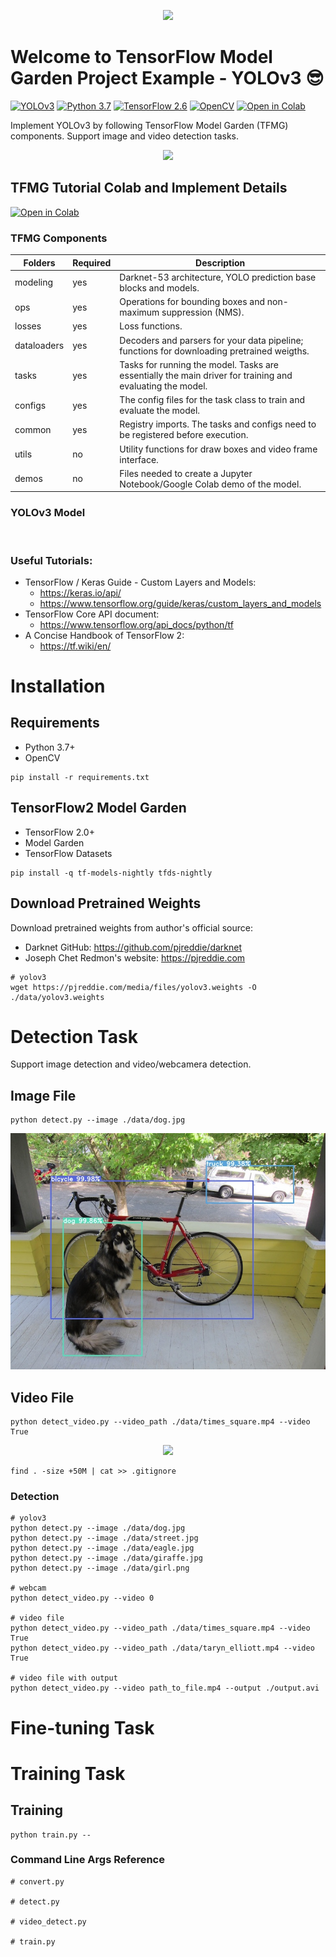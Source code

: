 <p align="center">
    <img src="https://raw.githubusercontent.com/tf-models/readthedocs/main/official/projects/yolo3/assets/project_logo.png">
</p>

# Welcome to TensorFlow Model Garden Project Example - YOLOv3 :sunglasses:

[![YOLOv3](http://img.shields.io/badge/Paper-arXiv.1804.02767-B3181B?logo=arXiv)](https://arxiv.org/abs/1804.02767)
[![Python 3.7](https://img.shields.io/badge/Python-3.7-3776AB?logo=python)](https://www.python.org/downloads/release/python-379/)
[![TensorFlow 2.6](https://img.shields.io/badge/TensorFlow-2.6-FF6F00?logo=tensorflow)](https://github.com/tensorflow/tensorflow/releases/tag/v2.4.0)
[![OpenCV](https://img.shields.io/badge/OpenCV-2.6-5C3EE8?logo=opencv)](https://opencv.org/)
[![Open in Colab](https://colab.research.google.com/assets/colab-badge.svg)](https://githubtocolab.com/tf-models/readthedocs/blob/main/TFMG_Project_Tutorial_(v6).ipynb)

<!-- ?logo=#F9AB00
?logo=#5C3EE8
https://img.shields.io/badge/Colab-F9AB00?logo=colab
https://img.shields.io/badge/OpenCV-2.6-5C3EE8?logo=opencv -->

Implement YOLOv3 by following TensorFlow Model Garden (TFMG) components. Support image and video detection tasks. 

<p align="center">
    <img src="https://raw.githubusercontent.com/tf-models/readthedocs/main/official/projects/yolo3/assets/video_times_square.gif">
</p>

## TFMG Tutorial Colab and Implement Details


<a href="https://githubtocolab.com/tf-models/readthedocs/blob/main/TFMG_Project_Tutorial_(v6).ipynb" target="_parent"><img src="https://colab.research.google.com/assets/colab-badge.svg" alt="Open in Colab"/></a>

### TFMG Components

| Folders      | Required | Description             |
|-------------|----------|-------------------------------------------|
| modeling | yes      | Darknet-53 architecture, YOLO prediction base blocks and models.     |
| ops      | yes      | Operations for bounding boxes and non-maximum suppression (NMS).    |
| losses      | yes      | Loss functions.    |
| dataloaders | yes      | Decoders and parsers for your data pipeline; functions for downloading pretrained weigths.     |
| tasks       | yes      | Tasks for running the model. Tasks are essentially the main driver for training and evaluating the model.     |
| configs     | yes      | The  config  files for the task class to train and evaluate the model.      |
| common      | yes      | Registry imports. The tasks and configs need to be registered before execution.     |
| utils       | no       | Utility functions for draw boxes and video frame interface. |
| demos       | no       | Files needed to create a Jupyter Notebook/Google Colab demo of the model. |

### YOLOv3 Model

![]()

### Useful Tutorials:

- TensorFlow / Keras Guide - Custom Layers and Models: 
    - https://keras.io/api/
    - https://www.tensorflow.org/guide/keras/custom_layers_and_models
- TensorFlow Core API document: 
    - https://www.tensorflow.org/api_docs/python/tf
- A Concise Handbook of TensorFlow 2: 
    - https://tf.wiki/en/


# Installation

## Requirements

- Python 3.7+
- OpenCV 

```
pip install -r requirements.txt
```

## TensorFlow2 Model Garden 

- TensorFlow 2.0+
- Model Garden
- TensorFlow Datasets


```
pip install -q tf-models-nightly tfds-nightly
```

## Download Pretrained Weights

Download pretrained weights from author's official source: 

- Darknet GitHub: https://github.com/pjreddie/darknet
- Joseph Chet Redmon's website: https://pjreddie.com

```
# yolov3
wget https://pjreddie.com/media/files/yolov3.weights -O ./data/yolov3.weights
```


# Detection Task

Support image detection and video/webcamera detection. 

## Image File

```
python detect.py --image ./data/dog.jpg 
```

<p align="center">
    <img src="outputs/output_dog.jpg">
</p>

## Video File 

```
python detect_video.py --video_path ./data/times_square.mp4 --video True
```

<p align="center">
    <img src="https://raw.githubusercontent.com/tf-models/readthedocs/main/official/projects/yolo3/assets/video_times_square.gif">
</p>


```
find . -size +50M | cat >> .gitignore
```

### Detection

```
# yolov3
python detect.py --image ./data/dog.jpg  
python detect.py --image ./data/street.jpg  
python detect.py --image ./data/eagle.jpg  
python detect.py --image ./data/giraffe.jpg 
python detect.py --image ./data/girl.png

# webcam
python detect_video.py --video 0

# video file
python detect_video.py --video_path ./data/times_square.mp4 --video True
python detect_video.py --video_path ./data/taryn_elliott.mp4 --video True

# video file with output
python detect_video.py --video path_to_file.mp4 --output ./output.avi
```

# Fine-tuning Task



# Training Task
## Training

```
python train.py --
```

### Command Line Args Reference

```
# convert.py

# detect.py

# video_detect.py

# train.py


```
